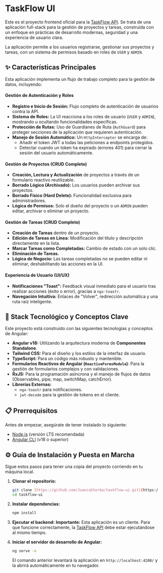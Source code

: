 # TaskFlow UI

Este es el proyecto frontend oficial para la [TaskFlow API](https://github.com/JuancaSterba/taskflow-api). Se trata de una aplicación full-stack para la gestión de proyectos y tareas, construida con un enfoque en prácticas de desarrollo modernas, seguridad y una experiencia de usuario clara.

La aplicación permite a los usuarios registrarse, gestionar sus proyectos y tareas, con un sistema de permisos basado en roles de `USER` y `ADMIN`.

## ✨ Características Principales

Esta aplicación implementa un flujo de trabajo completo para la gestión de datos, incluyendo:

#### Gestión de Autenticación y Roles
* **Registro e Inicio de Sesión:** Flujo completo de autenticación de usuarios contra la API.
* **Sistema de Roles:** La UI reacciona a los roles de usuario (`USER` y `ADMIN`), mostrando u ocultando funcionalidades específicas.
* **Protección de Rutas:** Uso de Guardianes de Ruta (`AuthGuard`) para proteger secciones de la aplicación que requieren autenticación.
* **Manejo de Sesión Automático:** Un `HttpInterceptor` se encarga de:
    * Añadir el token JWT a todas las peticiones a endpoints protegidos.
    * Detectar cuando un token ha expirado (errores 401) para cerrar la sesión del usuario automáticamente.

#### Gestión de Proyectos (CRUD Completo)
* **Creación, Lectura y Actualización** de proyectos a través de un formulario reactivo reutilizable.
* **Borrado Lógico (Archivado):** Los usuarios pueden archivar sus proyectos.
* **Borrado Físico (Hard Delete):** Funcionalidad exclusiva para administradores.
* **Lógica de Permisos:** Solo el dueño del proyecto o un `ADMIN` pueden editar, archivar o eliminar un proyecto.

#### Gestión de Tareas (CRUD Completo)
* **Creación de Tareas** dentro de un proyecto.
* **Edición de Tareas en Línea:** Modificación del título y descripción directamente en la lista.
* **Marcar Tareas como Completadas:** Cambio de estado con un solo clic.
* **Eliminación de Tareas.**
* **Lógica de Negocio:** Las tareas completadas no se pueden editar ni eliminar, deshabilitando las acciones en la UI.

#### Experiencia de Usuario (UI/UX)
* **Notificaciones "Toast":** Feedback visual inmediato para el usuario tras realizar acciones (éxito o error), gracias a `ngx-toastr`.
* **Navegación Intuitiva:** Enlaces de "Volver", redirección automática y una ruta raíz inteligente.

## 🚀 Stack Tecnológico y Conceptos Clave

Este proyecto está construido con las siguientes tecnologías y conceptos de Angular:

* **Angular v18:** Utilizando la arquitectura moderna de **Componentes Standalone**.
* **Tailwind CSS:** Para el diseño y los estilos de la interfaz de usuario.
* **TypeScript:** Para un código más robusto y mantenible.
* **Formularios Reactivos de Angular (`ReactiveFormsModule`)**: Para la gestión de formularios complejos y con validaciones.
* **RxJS:** Para la programación asíncrona y el manejo de flujos de datos (Observables, pipe, map, switchMap, catchError).
* **Librerías Externas:**
    * `ngx-toastr` para notificaciones.
    * `jwt-decode` para la gestión de tokens en el cliente.

## 📋 Prerrequisitos

Antes de empezar, asegúrate de tener instalado lo siguiente:
* [Node.js](https://nodejs.org/) (versión LTS recomendada)
* [Angular CLI](https://angular.io/cli) (v18 o superior)

## ⚙️ Guía de Instalación y Puesta en Marcha

Sigue estos pasos para tener una copia del proyecto corriendo en tu máquina local.

1.  **Clonar el repositorio:**
    ```bash
    git clone [https://github.com/JuancaSterba/taskflow-ui.git](https://github.com/JuancaSterba/taskflow-ui.git)
    cd taskflow-ui
    ```

2.  **Instalar dependencias:**
    ```bash
    npm install
    ```

3.  **Ejecutar el backend:**
    **Importante:** Esta aplicación es un cliente. Para que funcione correctamente, la [TaskFlow API](https://github.com/JuancaSterba/taskflow-api) debe estar ejecutándose al mismo tiempo.

4.  **Iniciar el servidor de desarrollo de Angular:**
    ```bash
    ng serve -o
    ```
    El comando anterior levantará la aplicación en `http://localhost:4200/` y la abrirá automáticamente en tu navegador.